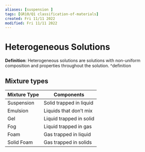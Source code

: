 ```yaml
---
aliases: [suspension ]
tags: [GR10/Q1 classification-of-materials]
created: Fri 11/11 2022
modified: Fri 11/11 2022
---
```

# Heterogeneous Solutions
**Definition**: Heterogeneous solutions are solutions with non-uniform composition and properties throughout the solution. ^definition

## Mixture types
| Mixture Type | Components              |
| ------------ | ----------------------- |
| Suspension   | Solid trapped in liquid |
| Emulsion     | Liquids that don’t mix  |
| Gel          | Liquid trapped in solid |
| Fog          | Liquid trapped in gas   |
| Foam         | Gas trapped in liquid   |
| Solid Foam   | Gas trapped in solids   |
